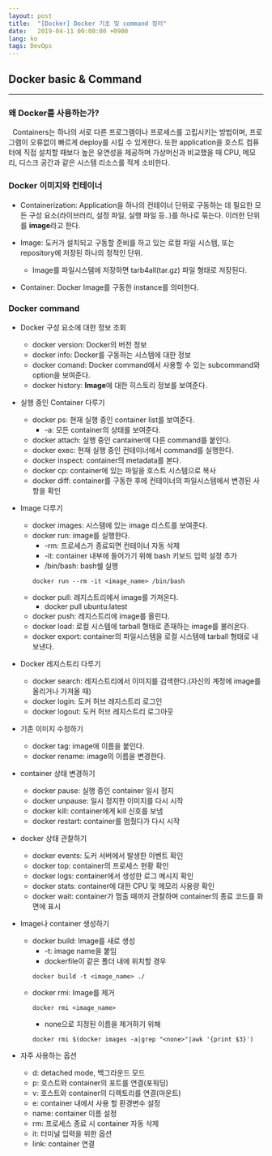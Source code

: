 ```yaml
---
layout: post
title:  "[Docker] Docker 기초 및 command 정리"
date:   2019-04-11 00:00:00 +0900
lang: ko
tags: DevOps
---
```

## Docker basic & Command ##
<hr>

### 왜 Docker를 사용하는가? ###
&nbsp;&nbsp;Containers는 하나의 서로 다른 프로그램이나 프로세스를 고립시키는 방법이며, 프로그램이 오류없이 빠르게 deploy를 시킬 수 있게한다. 또한 application을 호스트 컴퓨터에 직접 설치할 때보다 높은 유연성을 제공하며 가상머신과 비교했을 때 CPU, 메모리, 디스크 공간과 같은 시스템 리소스를 적게 소비한다.

### Docker 이미지와 컨테이너 ###
* Containerization: Application을 하나의 컨테이너 단위로 구동하는 데 필요한 모든 구성 요소(라이브러리, 설정 파일, 실행 파일 등..)를 하나로 묶는다. 이러한 단위를 **image**라고 한다.

* Image: 도커가 설치되고 구동할 준비를 하고 있는 로컬 파일 시스템, 또는 repository에 저장된 하나의 정적인 단위.
  - Image를 파일시스템에 저장하면 tarb4all(tar.gz) 파일 형태로 저장된다.

* Container: Docker Image를 구동한 instance를 의미한다.

### Docker command ###
* Docker 구성 요소에 대한 정보 조회
  - docker version: Docker의 버전 정보
  - docker info: Docker를 구동하는 시스템에 대한 정보
  - docker comand: Docker command에서 사용할 수 있는 subcommand와 option을 보여준다.
  - docker history: **Image**에 대한 히스토리 정보를 보여준다.

* 실행 중인 Container 다루기
  - docker ps: 현재 실행 중인 container list를 보여준다.
    + -a: 모든 container의 상태를 보여준다.
  - docker attach: 실행 중인 cantainer에 다른 command를 붙인다.
  - docker exec: 현재 실행 중인 컨테이너에서 command를 실행한다.
  - docker inspect: container의 metadata를 본다.
  - docker cp: container에 있는 파일을 호스트 시스템으로 복사
  - docker diff: container를 구동한 후에 컨테이너의 파일시스템에서 변경된 사항을 확인

* Image 다루기
  - docker images: 시스템에 있는 image 리스트를 보여준다.
  - docker run: image를 실행한다.
    + -rm: 프로세스가 종료되면 컨테이너 자동 삭제
    + -it: container 내부에 들어가기 위해 bash 키보드 입력 설정 추가
    + /bin/bash: bash쉘 실행
    ~~~
    docker run --rm -it <image_name> /bin/bash
    ~~~
  - docker pull: 레지스트리에서 image를 가져온다.
    + docker pull ubuntu:latest
  - docker push: 레지스트리에 image를 올린다.
  - docker load: 로컬 시스템에 tarball 형태로 존재하는 image를 불러온다.
  - docker export: container의 파일시스템을 로컬 시스템에 tarball 형태로 내보낸다.

* Docker 레지스트리 다루기
  - docker search: 레지스트리에서 이미지를 검색한다.(자신의 계정에 image를 올리거나 가져올 때)
  - docker login: 도커 허브 레지스트리 로그인
  - docker logout: 도커 허브 레지스트리 로그아웃

* 기존 이미지 수정하기
  - docker tag: image에 이름을 붙인다.
  - docker rename: image의 이름을 변경한다.

* container 상태 변경하기
  - docker pause: 실행 중인 container 일시 정지
  - docker unpause: 일시 정지한 이미지를 다시 시작
  - docker kill: container에게 kill 신호를 보냄 
  - docker restart: container를 멈췄다가 다시 시작

* docker 상태 관찰하기
  - docker events: 도커 서버에서 발생한 이벤트 확인
  - docker top: container의 프로세스 현황 확인
  - docker logs: container에서 생성한 로그 메시지 확인
  - docker stats: container에 대한 CPU 및 메모리 사용량 확인
  - docker wait: container가 멈출 때까지 관찰하며 container의 종료 코드를 화면에 표시

* Image나 container 생성하기
  - docker build: Image를 새로 생성
    + -t: image name을 붙임
    + dockerfile이 같은 폴더 내에 위치할 경우
    ~~~
    docker build -t <image_name> ./
    ~~~
  - docker rmi: Image를 제거
    ~~~
    docker rmi <image_name>
    ~~~
    + none으로 지정된 이름을 제거하기 위해
    ~~~
    docker rmi $(docker images -a|grep "<none>"|awk '{print $3}')
    ~~~

* 자주 사용하는 옵션
  - d: detached mode, 백그라운드 모드
  - p: 호스트와 container의 포트를 연결(포워딩)
  - v: 호스트와 container의 디렉토리를 연결(마운트)
  - e: container 내에서 사용 할 환경변수 설정
  - name: container 이름 설정
  - rm: 프로세스 종료 시 container 자동 삭제
  - it: 터미널 입력을 위한 옵션
  - link: container 연결
